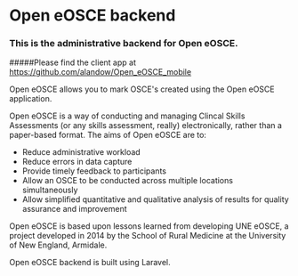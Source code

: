 # Open eOSCE backend
### This is the administrative backend for Open eOSCE.
#####Please find the client app at https://github.com/alandow/Open_eOSCE_mobile 

Open eOSCE allows you to mark OSCE's created using the Open eOSCE application.

Open eOSCE is a way of conducting and managing Clincal Skills Assessments (or any skills assessment, really) electronically, rather than a paper-based format. The aims of Open eOSCE are to:

- Reduce administrative workload
- Reduce errors in data capture
- Provide timely feedback to participants
- Allow an OSCE to be conducted across multiple locations simultaneously
- Allow simplified quantitative and qualitative analysis of results for quality assurance and improvement

Open eOSCE is based upon lessons learned from developing UNE eOSCE, a project developed in 2014 by the School of Rural Medicine at the University of New England, Armidale. 

Open eOSCE backend is built using Laravel.

